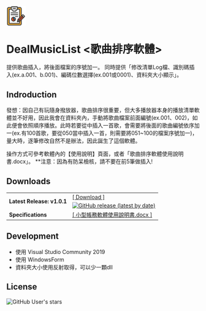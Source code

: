 <img src="https://github.com/rkeastwind/Accounting_App/raw/master/Accounting_App/images/MainIcon.png" width = "10%" align=center />

# DealMusicList <歌曲排序軟體>

提供歌曲插入，將後面檔案的序號加一。
同時提供「修改清單Log檔、識別碼插入(ex.a.001、b.001)、編碼位數選擇(ex.001或0001)、資料夾大小顯示」。

## Indroduction

發想：因自己有玩隨身撥放器，歌曲排序很重要，但大多播放器本身的播放清單軟體並不好用，因此我會在資料夾內，手動將歌曲檔案前面編號(ex.001、002)，如此便會依照順序播放。此時若要從中插入一首歌，會需要將後面的歌曲編號依序加一(ex.有100首歌，要從050當中插入一首，則需要將051~100的檔案序號加一)，量大時，逐筆修改自然不是辦法，因此誕生了這個軟體。

操作方式可參考軟體內的【使用說明】頁面，或者「歌曲排序軟體使用說明書.docx」。
**注意：因為有防呆檢核，請不要在前5筆做插入!

## Downloads

<table>
  <tr>
    <td>
      <strong>Latest Release: v1.0.1</strong>
    </td>
    <td>
      <a href="https://github.com/rkeastwind/Accounting_App/releases/latest">[ Download ]</a><br />
      <a href="https://github.com/rkeastwind/Accounting_App/releases/latest" rel="nofollow" style="vertical-align: -webkit-baseline-middle;">
        <img alt="GitHub release (latest by date)" src="https://img.shields.io/github/downloads/rkeastwind/Accounting_App/latest/total?color=%2300cc99"></a>
    </td>
  </tr>
  <tr>
    <td>
      <strong>Specifications</strong>
    </td>
    <td>
      <a href="https://github.com/rkeastwind/Accounting_App/raw/master/小型帳務軟體使用說明書.docx">[ 小型帳務軟體使用說明書.docx ]</a><br />     
    </td>
  </tr>
</table>

## Development

- 使用 Visual Studio Community 2019
- 使用 WindowsForm
- 資料夾大小使用反射取得，可以少一顆dll

## License

![GitHub User's stars](https://img.shields.io/badge/Copyright%40-Rick%20Lin-blue?style=?style=plastic&logo=GitHub)
